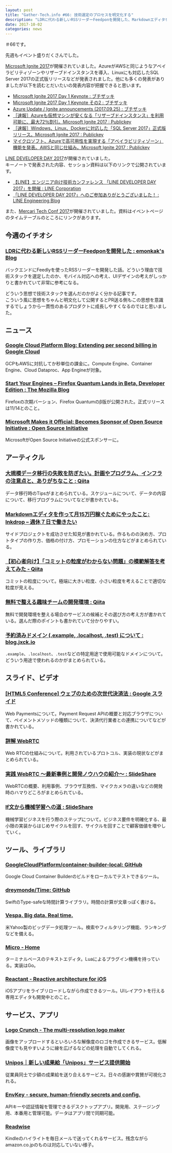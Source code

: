 ```yaml
---
layout: post
title: "Gather-Tech.info #66: 技術選定のプロセスを明文化する"
description: "LDRに代わる新しいRSSリーダーFeedponを開発した、Markdownエディタを作って月15万円稼ぐためにやったこと など"
date: 2017-10-02
categories: news
---
```


＃66です。

先週もイベント盛りだくさんでした。

[Microsoft Ignite 2017](https://www.microsoft.com/en-us/ignite/default.aspx)が開催されていました。AzureがAWSと同じようなアベイラビリティゾーンやリザーブドインスタンスを導入、Linuxにも対応したSQL Server 2017の正式版リリースなどが発表されました。他にも多くの発表がありましたが以下を読むとだいたいの発表内容が把握できると思います。

- [Microsoft Ignite 2017 Day 1 Keynote : ブチザッキ](https://buchizo.wordpress.com/2017/09/25/microsoft-ignite-2017-day-1-keynote/)
- [Microsoft Ignite 2017 Day 1 Keynote その2 : ブチザッキ](https://buchizo.wordpress.com/2017/09/25/microsoft-ignite-2017-day-1-keynote-%E3%81%9D%E3%81%AE2/)
- [Azure Update / Ignite announcements (2017.09.25) : ブチザッキ](https://buchizo.wordpress.com/2017/09/26/azure-update-ignite-announcements-2017-09-25/)
- [［速報］Azureも仮想マシンが安くなる「リザーブドインスタンス」を利用可能に、最大72％割引。Microsoft Ignite 2017 : Publickey](http://www.publickey1.jp/blog/17/azure72microsoft_ignite_2017.html)
- [［速報］Windows、Linux、Dockerに対応した「SQL Server 2017」正式版リリース。Microsoft Ignite 2017 : Publickey](http://www.publickey1.jp/blog/17/sql_server_2017_microsoft_ignite_2017.html)
- [マイクロソフト、Azureで高可用性を実現する「アベイラビリティゾーン」機能を発表。AWSと同じ仕組み。Microsoft Ignite 2017 : Publickey](http://www.publickey1.jp/blog/17/azure_availability_zones_microsoft_ignite_2017.html)

[LINE DEVELOPER DAY 2017](http://linedevday.linecorp.com/jp/2017/)が開催されていました。  
キーノートで発表された内容、セッション資料は以下のリンクで公開されています。

- [【LINE】エンジニア向け技術カンファレンス 「LINE DEVELOPER DAY 2017」を開催 : LINE Corporation](https://linecorp.com/ja/pr/news/ja/2017/1882)
- [「LINE DEVELOPER DAY 2017」へのご参加ありがとうございました！ : LINE Engineering Blog](https://engineering.linecorp.com/ja/blog/detail/196)

また、[Mercari Tech Conf 2017](https://techconf.mercari.com/2017/)が開催されていました。資料はイベントページのタイムテーブルのところにリンクがあります。

## 今週のイチオシ

### [LDRに代わる新しいRSSリーダーFeedponを開発した : emonkak's Blog](http://emonkak.hatenablog.com/entry/2017/09/29/232320)

バックエンドにFeedlyを使ったRSSリーダーを開発した話。どういう理由で技術スタックを選定したのか、モバイル対応への考え、UIデザインの考えがしっかりと書かれていて非常に参考になる。

どういう思想で技術スタックを選んだのかがよく分かる記事です。  
こういう風に思想をちゃんと明文化して公開するとPR送る側もこの思想を意識するでしょうから一貫性のあるプロダクトに成長しやすくなるのではと思いました。

## ニュース

### [Google Cloud Platform Blog: Extending per second billing in Google Cloud](https://cloudplatform.googleblog.com/2017/09/extending-per-second-billing-in-google.html)

GCPもAWSに対抗してか秒単位の課金に。Compute Engine、Container Engine、Cloud Dataproc、App Engineが対象。

### [Start Your Engines – Firefox Quantum Lands in Beta, Developer Edition : The Mozilla Blog](https://blog.mozilla.org/blog/2017/09/26/firefox-quantum-beta-developer-edition/)

Firefoxの次期バーション、Firefox Quantumのβ版が公開された。正式リリースは11/14とのこと。

### [Microsoft Makes it Official: Becomes Sponsor of Open Source Initiative : Open Source Initiative](https://opensource.org/node/901)

MicrosoftがOpen Source Initiativeの公式スポンサーに。

## アーティクル

### [大規模データ移行の失敗を防ぎたい。計画やプログラム、インフラの注意点と、ありがちなこと : Qiita](http://qiita.com/yoshi-taka/items/35d3ed126f4d45e9662d)

データ移行時のTipsがまとめられている。スケジュールについて、データの内容について、移行プログラムについてなどが書かれている。

### [Markdownエディタを作って月15万円稼ぐためにやったこと : Inkdrop – 週休７日で働きたい](https://blog.craftz.dog/how-i-built-a-markdown-editor-earning-1300-mo-profit-inkdrop-c6691eca7091)

サイドプロジェクトを成功させた知見が書かれている。作るものの決め方、プロトタイプの作り方、価格の付け方、プロモーションの仕方などがまとめられている。

### [【初心者向け】「コミットの粒度がわからない問題」の模範解答を考えてみた - Qiita](https://qiita.com/jnchito/items/40e0c7d32fde352607be)

コミットの粒度について。極端に大きい粒度、小さい粒度を考えることで適切な粒度が見える。

### [無料で整える趣味チームの開発環境 : Qiita](https://qiita.com/t_nakayama0714/items/c0eb5e298524c127bccd)

無料で開発環境を整える場合のサービスの候補とその選び方の考え方が書かれている。選んだ際のポイントも書かれていて分かりやすい。

### [予約済みドメイン (.example, .localhost, .test) について : blog.jxck.io](https://blog.jxck.io/entries/2017-09-27/example-local-test-domains.html)

`.example`、`.localhost`、`.test`などの特定用途で使用可能なドメインについて。どういう用途で使われるのかがまとめられている。

## スライド、ビデオ

### [[HTML5 Conference] ウェブのための次世代決済法 : Google スライド](https://docs.google.com/presentation/d/e/2PACX-1vS6TvUO3iMcepLt4EtvaQhwhqzWrlvghHiTpUvzbgM-T4pd4oYCJ3c1FSAe9MPN1EgmoiMpPthJqghQ/pub?start=false&amp;loop=false&amp;delayms=3000&amp;slide=id.g16c14f1065_0_0&slide=id.g16c14f1065_0_0)

Web Paymentsについて。Payment Request APIの概要と対応ブラウザについて、ペイメントメソッドの種類について、決済代行業者との連携についてなどが書かれている。

### [詳解 WebRTC](https://gist.github.com/voluntas/a9dc017ea85aea5ffb7db73af5c6b4f9)

Web RTCの仕組みについて。利用されているプロトコル、実装の現状などがまとめられている。

### [実践 WebRTC 〜最新事例と開発ノウハウの紹介〜 : SlideShare](https://www.slideshare.net/yusukenaka52/webrtc-80090858)

WebRTCの概要、利用事例、ブラウザ互換性、マイクカメラの違いなどの開発時のハマりどころがまとめられている。

### [If文から機械学習への道 : SlideShare](https://www.slideshare.net/nishio/if-80195170)

機械学習ビジネスを行う際のステップについて。ビジネス要件を明確化する、最小限の実装からはじめサイクルを回す、サイクルを回すことで顧客価値を増やしていく。

## ツール、ライブラリ

### [GoogleCloudPlatform/container-builder-local: GitHub](https://github.com/GoogleCloudPlatform/container-builder-local)

Google Cloud Container Builderのビルドをローカルでテストできるツール。

### [dreymonde/Time: GitHub](https://github.com/dreymonde/Time)

SwiftのType-safeな時間計算ライブラリ。時間の計算が文章っぽく書ける。

### [Vespa. Big data. Real time.](http://vespa.ai/)

米Yahoo製のビッグデータ処理ツール。検索やフィルタリング機能、ランキングなどを備える。

### [Micro - Home](https://micro-editor.github.io/index.html)

ターミナルベースのテキストエディタ。Luaによるプラグイン機構を持っている。実装はGo。

### [Reactant - Reactive architecture for iOS](https://www.reactant.tech/)

iOSアプリをライブリロードしながら作成できるツール。UIレイアウトを行える専用エディタも開発中とのこと。

## サービス、アプリ

### [Logo Crunch - The multi-resolution logo maker](http://brandmark.io/logo-crunch/)

画像をアップロードするといろいろな解像度のロゴを作成できるサービス。低解像度でも見やすいように線を広げるなどの処理を自動でしてくれる。

### [Unipos｜新しい成果給「Unipos」サービス提供開始](https://unipos.me/ja/)

従業員同士で少額の成果給を送り合えるサービス。日々の感謝や賞賛が可視化される。

### [EnvKey - secure, human-friendly secrets and config.](https://www.envkey.com/)

APIキーや認証情報を管理できるデスクトップアプリ。開発用、ステージング用、本番用と管理可能。データはアプリ間で同期可能。

### [Readwise](https://readwise.io/?ref=hn)

Kindleのハイライトを毎日メールで送ってくれるサービス。残念ながらamazon.co.jpのものは対応していない様子。
